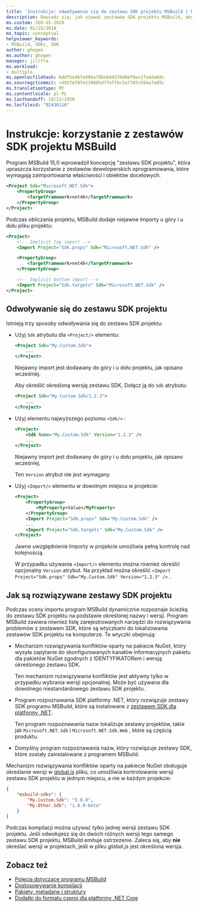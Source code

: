 ```yaml
---
title: 'Instrukcje: odwoływanie się do zestawu SDK projektu MSBuild | Microsoft Docs'
description: Dowiedz się, jak używać zestawów SDK projektu MSBuild, aby uprościć korzystanie z pakietów deweloperskich, które wymagają zaimportowania właściwości i obiektów docelowych.
ms.custom: SEO-VS-2020
ms.date: 01/25/2018
ms.topic: conceptual
helpviewer_keywords:
- MSBuild, SDKs, SDK
author: ghogen
ms.author: ghogen
manager: jillfra
ms.workload:
- multiple
ms.openlocfilehash: bddf5e46fe066a79beb64570d6bf6ec1fedda68c
ms.sourcegitcommit: c4927ef8fe239005d7feff6c5a7707c594a7a05c
ms.translationtype: MT
ms.contentlocale: pl-PL
ms.lasthandoff: 10/22/2020
ms.locfileid: "92436116"
---
```

# <a name="how-to-use-msbuild-project-sdks"></a>Instrukcje: korzystanie z zestawów SDK projektu MSBuild

Program MSBuild 15,0 wprowadził koncepcję "zestawu SDK projektu", która upraszcza korzystanie z zestawów deweloperskich oprogramowania, które wymagają zaimportowania właściwości i obiektów docelowych.

```xml
<Project Sdk="Microsoft.NET.Sdk">
    <PropertyGroup>
        <TargetFramework>net46</TargetFramework>
    </PropertyGroup>
</Project>
```

Podczas obliczania projektu, MSBuild dodaje niejawne Importy u góry i u dołu pliku projektu:

```xml
<Project>
    <!-- Implicit top import -->
    <Import Project="Sdk.props" Sdk="Microsoft.NET.Sdk" />

    <PropertyGroup>
        <TargetFramework>net46</TargetFramework>
    </PropertyGroup>

    <!-- Implicit bottom import -->
    <Import Project="Sdk.targets" Sdk="Microsoft.NET.Sdk" />
</Project>
```

## <a name="reference-a-project-sdk"></a>Odwoływanie się do zestawu SDK projektu

Istnieją trzy sposoby odwoływania się do zestawu SDK projektu:

- Użyj `Sdk` atrybutu dla `<Project/>` elementu:

    ```xml
    <Project Sdk="My.Custom.Sdk">
        ...
    </Project>
    ```

    Niejawny import jest dodawany do góry i u dołu projektu, jak opisano wcześniej.
    
    Aby określić określoną wersję zestawu SDK, Dołącz ją do `Sdk` atrybutu:

    ```xml
    <Project Sdk="My.Custom.Sdk/1.2.3">
        ...
    </Project>
    ```

- Użyj elementu najwyższego poziomu `<Sdk/>` :

    ```xml
    <Project>
        <Sdk Name="My.Custom.Sdk" Version="1.2.3" />
        ...
    </Project>
   ```

   Niejawny import jest dodawany do góry i u dołu projektu, jak opisano wcześniej.
   
   Ten `Version` atrybut nie jest wymagany.

- Użyj `<Import/>` elementu w dowolnym miejscu w projekcie:

    ```xml
    <Project>
        <PropertyGroup>
            <MyProperty>Value</MyProperty>
        </PropertyGroup>
        <Import Project="Sdk.props" Sdk="My.Custom.Sdk" />
        ...
        <Import Project="Sdk.targets" Sdk="My.Custom.Sdk" />
    </Project>
   ```

   Jawne uwzględnienie Importy w projekcie umożliwia pełną kontrolę nad kolejnością.

   W przypadku używania `<Import/>` elementu można również określić opcjonalny `Version` atrybut. Na przykład można określić `<Import Project="Sdk.props" Sdk="My.Custom.Sdk" Version="1.2.3" />` .

## <a name="how-project-sdks-are-resolved"></a>Jak są rozwiązywane zestawy SDK projektu

Podczas oceny importu program MSBuild dynamicznie rozpoznaje ścieżkę do zestawu SDK projektu na podstawie określonej nazwy i wersji.  Program MSBuild zawiera również listę zarejestrowanych narzędzi do rozwiązywania problemów z zestawem SDK, które są wtyczkami do lokalizowania zestawów SDK projektu na komputerze. Te wtyczki obejmują:

- Mechanizm rozwiązywania konfliktów oparty na pakiecie NuGet, który wysyła zapytanie do skonfigurowanych kanałów informacyjnych pakietu dla pakietów NuGet zgodnych z IDENTYFIKATORem i wersją określonego zestawu SDK.

   Ten mechanizm rozwiązywania konfliktów jest aktywny tylko w przypadku wybrania wersji opcjonalnej. Może być używana dla dowolnego niestandardowego zestawu SDK projektu.
   
- Program rozpoznawania SDK platformy .NET, który rozwiązuje zestawy SDK programu MSBuild, które są instalowane z [zestawem SDK dla platformy .NET](/dotnet/core/sdk/).

   Ten program rozpoznawania nazw lokalizuje zestawy projektów, takie jak `Microsoft.NET.Sdk` i `Microsoft.NET.Sdk.Web` , które są częścią produktu.
   
- Domyślny program rozpoznawania nazw, który rozwiązuje zestawy SDK, które zostały zainstalowane z programem MSBuild.

Mechanizm rozwiązywania konfliktów oparty na pakiecie NuGet obsługuje określanie wersji w [global.js](/dotnet/core/tools/global-json) pliku, co umożliwia kontrolowanie wersji zestawu SDK projektu w jednym miejscu, a nie w każdym projekcie:

```json
{
    "msbuild-sdks": {
        "My.Custom.Sdk": "5.0.0",
        "My.Other.Sdk": "1.0.0-beta"
    }
}
```

Podczas kompilacji można używać tylko jednej wersji zestawu SDK projektu. Jeśli odwołujesz się do dwóch różnych wersji tego samego zestawu SDK projektu, MSBuild emituje ostrzeżenie. Zaleca się, aby **nie** określać wersji w projektach, jeśli w pliku *global.js* jest określona wersja.

## <a name="see-also"></a>Zobacz też

- [Pojęcia dotyczące programu MSBuild](../msbuild/msbuild-concepts.md)
- [Dostosowywanie kompilacji](../msbuild/customize-your-build.md)
- [Pakiety, metadane i struktury](/dotnet/core/packages)
- [Dodatki do formatu csproj dla platformy .NET Core](/dotnet/core/tools/csproj)
